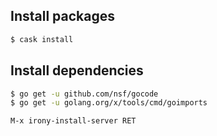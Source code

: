 ## Install packages

``` sh
$ cask install
```

## Install dependencies

``` sh
$ go get -u github.com/nsf/gocode
$ go get -u golang.org/x/tools/cmd/goimports
```

```
M-x irony-install-server RET
```
